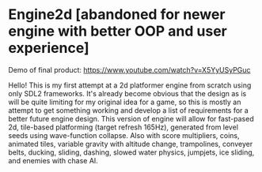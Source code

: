 # Engine2d [abandoned for newer engine with better OOP and user experience]

Demo of final product: https://www.youtube.com/watch?v=X5YyUSyPGuc

Hello! This is my first attempt at a 2d platformer engine from scratch using only SDL2 frameworks. It's already become obvious that the design as is will be quite limiting for my original idea for a game, so this is mostly an attempt to get something working and develop a list of requirements for a better future engine design. This version of engine will allow for fast-pased 2d, tile-based platforming (target refresh 165Hz), generated from level seeds using wave-function collapse. Also with score multipliers, coins, animated tiles, variable gravity with altitude change, trampolines, conveyer belts, ducking, sliding, dashing, slowed water physics, jumpjets, ice sliding, and enemies with chase AI. 
